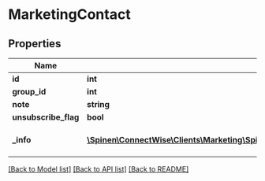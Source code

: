 # MarketingContact

## Properties
Name | Type | Description | Notes
------------ | ------------- | ------------- | -------------
**id** | **int** |  | 
**group_id** | **int** |  | [optional] 
**note** | **string** |  | [optional] 
**unsubscribe_flag** | **bool** |  | [optional] 
**_info** | [**\Spinen\ConnectWise\Clients\Marketing\Spinen\ConnectWise\Clients\Marketing\Model\Metadata**](Metadata.md) | Metadata of the entity | [optional] 

[[Back to Model list]](../README.md#documentation-for-models) [[Back to API list]](../README.md#documentation-for-api-endpoints) [[Back to README]](../README.md)


